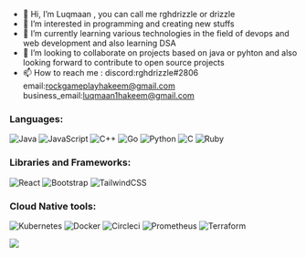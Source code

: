 - 👋 Hi, I’m Luqmaan , you can call me rghdrizzle or drizzle
- 👀 I’m interested in programming and creating new stuffs
- 🌱 I’m currently learning various technologies in the field of devops and web development and also learning DSA
- 💞️ I’m looking to collaborate on projects based on java or pyhton and also looking forward to contribute to open source projects
- 📫 How to reach me : discord:rghdrizzle#2806 email:rockgameplayhakeem@gmail.com business_email:luqmaan1hakeem@gmail.com



### Languages:


![Java](https://img.shields.io/badge/java-%23ED8B00.svg?style=for-the-badge&logo=java&logoColor=white)
![JavaScript](https://img.shields.io/badge/javascript-%23323330.svg?style=for-the-badge&logo=javascript&logoColor=%23F7DF1E)
![C++](https://img.shields.io/badge/c++-%2300599C.svg?style=for-the-badge&logo=c%2B%2B&logoColor=white)
![Go](https://img.shields.io/badge/go-%2300ADD8.svg?style=for-the-badge&logo=go&logoColor=white)
![Python](https://img.shields.io/badge/python-%2320232a.svg?style=for-the-badge&logo=python&logoColor=%2361DAFB)
![C](https://img.shields.io/badge/c-%230095D5.svg?style=for-the-badge&logo=c&logoColor=white)
![Ruby](https://img.shields.io/badge/ruby-%23323330.svg?style=for-the-badge&logo=ruby&logoColor=%23F7DF1E)


### Libraries and Frameworks:


![React](https://img.shields.io/badge/react-%2320232a.svg?style=for-the-badge&logo=react&logoColor=%2361DAFB)
![Bootstrap](https://img.shields.io/badge/bootstrap-%23563D7C.svg?style=for-the-badge&logo=bootstrap&logoColor=white)
![TailwindCSS](https://img.shields.io/badge/tailwindcss-%2338B2AC.svg?style=for-the-badge&logo=tailwind-css&logoColor=white)

### Cloud Native tools:

![Kubernetes](https://img.shields.io/badge/kubernetes-%23326ce5.svg?style=for-the-badge&logo=kubernetes&logoColor=white)
![Docker](https://img.shields.io/badge/docker-%230db7ed.svg?style=for-the-badge&logo=docker&logoColor=white)
![Circleci](https://img.shields.io/badge/circleci-%2320232a.svg?style=for-the-badge&logo=circleci&logoColor=white)
![Prometheus](https://img.shields.io/badge/prometheus-white.svg?style=for-the-badge&logo=prometheus&logoColor=orange)
![Terraform](https://img.shields.io/badge/terraform-white.svg?style=for-the-badge&logo=terraform&logoColor=purple)



<img src ="https://github-readme-stats.vercel.app/api?username=rghdrizzle&&show_icons=true&title_color=ffffff&icon_color=bb2acf&text_color=daf7dc&bg_color=151515">


<!---
rghdrizzle/rghdrizzle is a ✨ special ✨ repository because its `README.md` (this file) appears on your GitHub profile.
You can click the Preview link to take a look at your changes.
--->
